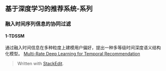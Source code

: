 

## 基于深度学习的推荐系统-系列
### 融入时间序列信息的协同过滤
#### 1-TDSSM
通过融入时间信息在多种粒度上建模用户偏好，提出一种多等级时间深度语义结构化模型。
[Multi-Rate Deep Learning for Temporal Recommendation]()
> Written with [StackEdit](https://stackedit.io/).
<!--stackedit_data:
eyJoaXN0b3J5IjpbMTI5NzAxMjQ1MCw3MzA5OTgxMTZdfQ==
-->